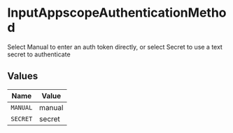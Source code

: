 # InputAppscopeAuthenticationMethod

Select Manual to enter an auth token directly, or select Secret to use a text secret to authenticate


## Values

| Name     | Value    |
| -------- | -------- |
| `MANUAL` | manual   |
| `SECRET` | secret   |